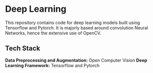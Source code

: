 
# Deep Learning

This repository contains code for deep learning models built using Tensorflow and Pytorch.
It is majorly based around convolution Neural Networks, hence the extensive use of OpenCV.


## Tech Stack


**Data Preprocessing and Augmentation:** Open Computer Vision
**Deep Learning Framework:** Tensorflow and Pytorch

